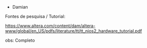 ﻿
- Damian



Fontes de pesquisa / Tutorial:

   https://www.altera.com/content/dam/altera-www/global/en_US/pdfs/literature/tt/tt_nios2_hardware_tutorial.pdf



obs: Completo
